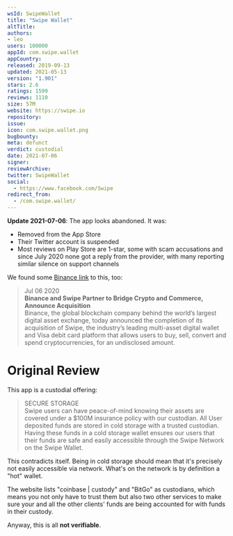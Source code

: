 ```yaml
---
wsId: SwipeWallet
title: "Swipe Wallet"
altTitle: 
authors:
- leo
users: 100000
appId: com.swipe.wallet
appCountry: 
released: 2019-09-13
updated: 2021-05-13
version: "1.901"
stars: 2.6
ratings: 1599
reviews: 1110
size: 57M
website: https://swipe.io
repository: 
issue: 
icon: com.swipe.wallet.png
bugbounty: 
meta: defunct
verdict: custodial
date: 2021-07-06
signer: 
reviewArchive:
twitter: SwipeWallet
social:
  - https://www.facebook.com/Swipe
redirect_from:
  - /com.swipe.wallet/
---
```


**Update 2021-07-06**: The app looks abandoned. It was:

* Removed from the App Store
* Their Twitter account is suspended
* Most reviews on Play Store are 1-star, some with scam accusations and since 
  July 2020 none got a reply from the provider, with many reporting similar
  silence on support channels

We found some
[Binance link](https://www.binance.com/en/blog/421499824684900723/Binance-and-Swipe-Partner-to-Bridge-Crypto-and-Commerce-Announce-Acquisition-)
to this, too:

> Jul 06 2020<br>
  **Binance and Swipe Partner to Bridge Crypto and Commerce, Announce Acquisition**<br>
  Binance, the global blockchain company behind the world’s largest digital
  asset exchange, today announced the completion of its acquisition of Swipe,
  the industry’s leading multi-asset digital wallet and Visa debit card platform
  that allows users to buy, sell, convert and spend cryptocurrencies, for an
  undisclosed amount.

# Original Review

This app is a custodial offering:

> SECURE STORAGE<br>
  Swipe users can have peace-of-mind knowing their assets are covered under a
  $100M insurance policy with our custodian. All User deposited funds are stored
  in cold storage with a trusted custodian. Having these funds in a cold storage
  wallet ensures our users that their funds are safe and easily accessible
  through the Swipe Network on the Swipe Wallet.

This contradicts itself. Being in cold storage should mean that it's precisely
not easily accessible via network. What's on the network is by definition a
"hot" wallet.

The website lists "coinbase | custody" and "BitGo" as custodians, which means
you not only have to trust them but also two other services to make sure your
and all the other clients' funds are being accounted for with funds in their
custody.

Anyway, this is all **not verifiable**.
